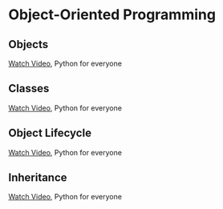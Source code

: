 # Object-Oriented Programming
## Objects
[Watch Video](https://youtu.be/u9xZE5t9Y30?list=PLlRFEj9H3Oj7Bp8-DfGpfAfDBiblRfl5p), Python for everyone
## Classes
[Watch Video](https://youtu.be/b2vc5uzUfoE?list=PLlRFEj9H3Oj7Bp8-DfGpfAfDBiblRfl5p), Python for everyone
## Object Lifecycle
[Watch Video](https://youtu.be/bal0Fv6QE9w), Python for everyone
## Inheritance
[Watch Video](https://youtu.be/EE9PaHPPm2w?list=PLlRFEj9H3Oj7Bp8-DfGpfAfDBiblRfl5p), Python for everyone